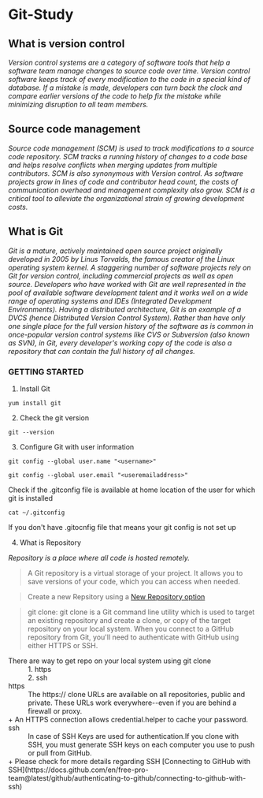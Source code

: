 # Git-Study


## What is version control
_Version control systems are a category of software tools that help a software team manage changes to source code over time. Version control software keeps track of every modification to the code in a special kind of database. If a mistake is made, developers can turn back the clock and compare earlier versions of the code to help fix the mistake while minimizing disruption to all team members._

## Source code management
_Source code management (SCM) is used to track modifications to a source code repository. SCM tracks a running history of changes to a code base and helps resolve conflicts when merging updates from multiple contributors. SCM is also synonymous with Version control. 
As software projects grow in lines of code and contributor head count, the costs of communication overhead and management complexity also grow. SCM is a critical tool to alleviate the organizational strain of growing development costs._

## What is Git

_Git is a mature, actively maintained open source project originally developed in 2005 by Linus Torvalds, the famous creator of the Linux operating system kernel. A staggering number of software projects rely on Git for version control, including commercial projects as well as open source. Developers who have worked with Git are well represented in the pool of available software development talent and it works well on a wide range of operating systems and IDEs (Integrated Development Environments).
Having a distributed architecture, Git is an example of a DVCS (hence Distributed Version Control System). Rather than have only one single place for the full version history of the software as is common in once-popular version control systems like CVS or Subversion (also known as SVN), in Git, every developer's working copy of the code is also a repository that can contain the full history of all changes._

### GETTING STARTED

1. Install Git

```shell
yum install git
```

2. Check the git version
```shell
git --version
```
3. Configure Git with user information

```shell
git config --global user.name "<username>"
```

```shell
git config --global user.email "<useremailaddress>"
```
Check if the .gitconfig file is available at home location of the user for which git is installed
```shell
cat ~/.gitconfig
```
If you don't have .gitocnfig file that means your git config is not set up

4. What is Repository

_Repository is a place where all code is hosted remotely._
> A Git repository is a virtual storage of your project. It allows you to save versions of your code, which you can access when needed.

> Create a new Repsitory using a [New Repository option](https://github.com/new) 

> git clone: git clone is a Git command line utility which is used to target an existing repository and create a clone, or copy of the target repository on your local system.
> When you connect to a GitHub repository from Git, you'll need to authenticate with GitHub using either HTTPS or SSH.
<dl>
<dt>There are way to get repo on your local system using git clone</dt>
<dd>1. https</dd>
<dd>2. ssh </dd>

<dt>https</dt>
<dd>The https:// clone URLs are available on all repositories, public and private. These URLs work everywhere--even if you are behind a firewall or proxy.</dd>
+ An HTTPS connection allows credential.helper to cache your password.

<dt>ssh</dt>
<dd>In case of SSH Keys are used for authentication.If you clone with SSH, you must generate SSH keys on each computer you use to push or pull from GitHub.</dd>
+  Please check for more details regarding SSH [Connecting to GitHub with SSH](https://docs.github.com/en/free-pro-team@latest/github/authenticating-to-github/connecting-to-github-with-ssh)
</dl>

